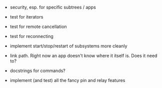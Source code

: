 
* security, esp. for specific subtrees / apps
* test for iterators
* test for remote cancellation
* test for reconnecting
* implement start/stop/restart of subsystems more cleanly

* link path. Right now an app doesn't know where it itself is.
  Does it need to?

* docstrings for commands?

* implement (and test) all the fancy pin and relay features

